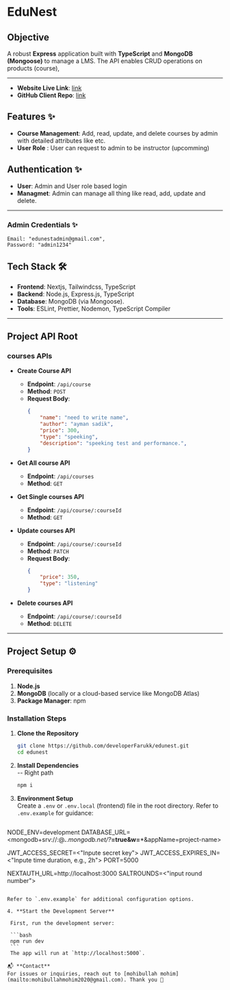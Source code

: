 
# EduNest

## Objective
A robust **Express** application built with **TypeScript** and **MongoDB (Mongoose)** to manage a LMS. The API enables CRUD operations on products (course),

---

- **Website Live Link**: [link](hello)
- **GitHub Client Repo**: [link](hello)
## Features ✨
- **Course Management**: Add, read, update, and delete courses by admin with detailed attributes like etc.
- **User Role** : User can request to admin to be instructor (upcomming)

## Authentication ✨
- **User**: Admin and User role based login
- **Managmet**: Admin can manage all thing like read, add, update and delete.

---


### Admin Credentials ✨
 ```
 Email: "edunestadmin@gmail.com",
 Password: "admin1234"
 ```


## Tech Stack 🛠️
- **Frontend**: Nextjs, Tailwindcss, TypeScript
- **Backend**: Node.js, Express.js, TypeScript
- **Database**: MongoDB (via Mongoose).
- **Tools**: ESLint, Prettier, Nodemon, TypeScript Compiler

---

## Project API Root

### courses APIs
- **Create Course API**  
  - **Endpoint**: `/api/course`  
  - **Method**: `POST` 
  - **Request Body**: 
    ```json
    {
        "name": "need to write name",
        "author": "ayman sadik",
        "price": 300,
        "type": "speeking",
        "description": "speeking test and performance.",
    }


- **Get All course API**  
  - **Endpoint**: `/api/courses`  
  - **Method**: `GET`  

- **Get Single courses API**  
  - **Endpoint**: `/api/course/:courseId`  
  - **Method**: `GET`  

- **Update courses API**  
  - **Endpoint**: `/api/course/:courseId`  
  - **Method**: `PATCH` 
  - **Request Body**: 
    ```json
    { 
        "price": 350,
        "type": "listening"
    } 

- **Delete courses API**  
  - **Endpoint**: `/api/course/:courseId`  
  - **Method**: `DELETE`  

---

## Project Setup ⚙️

### Prerequisites
1. **Node.js**
2. **MongoDB** (locally or a cloud-based service like MongoDB Atlas)
3. **Package Manager**: npm

### Installation Steps
1. **Clone the Repository**  
   ```bash
   git clone https://github.com/developerFarukk/edunest.git
   cd edunest
   ```

2. **Install Dependencies**  
   -- Right path 
   ```bash
   npm i
   ```

3. **Environment Setup**  
   Create a `.env` or `.env.local` (frontend) file in the root directory. Refer to `.env.example` for guidance:

   ```
  NODE_ENV=development
  DATABASE_URL=<mongodb+srv://<Username>:<password>@****.***.mongodb.net/<database-name>?***=true&w=***&appName=project-name>

  JWT_ACCESS_SECRET=<"Inpute secret key">
  JWT_ACCESS_EXPIRES_IN=<"Inpute time duration, e.g., 2h">
  PORT=5000

  NEXTAUTH_URL=http://localhost:3000
  SALTROUNDS=<"input round number">


   ```

   Refer to `.env.example` for additional configuration options.

4. **Start the Development Server**  
   
    First, run the development server:

    ```bash
    npm run dev
    ```
    The app will run at `http://localhost:5000`.

📬 **Contact**  
For issues or inquiries, reach out to [mohibullah mohim](mailto:mohibullahmohim2020@gmail.com). Thank you 💜